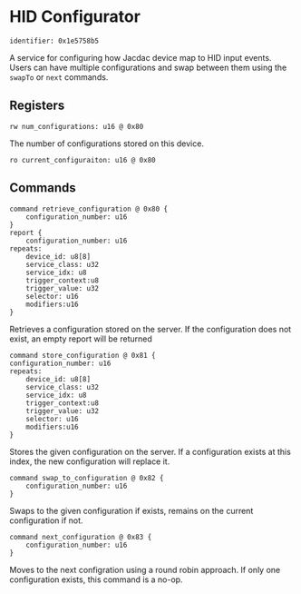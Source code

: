 # HID Configurator

    identifier: 0x1e5758b5
    
A service for configuring how Jacdac device map to HID input events. Users can have multiple configurations and swap between them using the `swapTo` or `next` commands.

## Registers

    rw num_configurations: u16 @ 0x80
    
The number of configurations stored on this device.

    ro current_configuraiton: u16 @ 0x80

## Commands

    command retrieve_configuration @ 0x80 {
        configuration_number: u16
    }
    report {
        configuration_number: u16
    repeats:
        device_id: u8[8]
        service_class: u32
        service_idx: u8
        trigger_context:u8
        trigger_value: u32
        selector: u16
        modifiers:u16
    }
    
Retrieves a configuration stored on the server. If the configuration does not exist, an empty report will be returned

    command store_configuration @ 0x81 {
    configuration_number: u16
    repeats:
        device_id: u8[8]
        service_class: u32
        service_idx: u8
        trigger_context:u8
        trigger_value: u32
        selector: u16
        modifiers:u16
    }
Stores the given configuration on the server. If a configuration exists at this index, the new configuration will replace it.

    command swap_to_configuration @ 0x82 {
        configuration_number: u16
    }
 
Swaps to the given configuration if exists, remains on the current configuration if not.
    
    command next_configuration @ 0x83 {
        configuration_number: u16
    }
Moves to the next configration using a round robin approach. If only one configuration exists, this command is a no-op.

